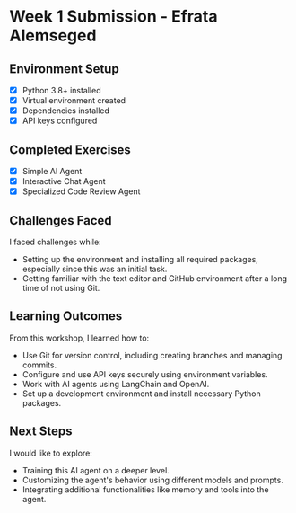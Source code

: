 # Week 1 Submission - Efrata Alemseged

## Environment Setup
- [x] Python 3.8+ installed
- [x] Virtual environment created
- [x] Dependencies installed
- [x] API keys configured

## Completed Exercises
- [x] Simple AI Agent
- [x] Interactive Chat Agent
- [x] Specialized Code Review Agent

## Challenges Faced
I faced challenges while:
- Setting up the environment and installing all required packages, especially since this was an initial task.
- Getting familiar with the text editor and GitHub environment after a long time of not using Git.

## Learning Outcomes
From this workshop, I learned how to:
- Use Git for version control, including creating branches and managing commits.
- Configure and use API keys securely using environment variables.
- Work with AI agents using LangChain and OpenAI.
- Set up a development environment and install necessary Python packages.
## Next Steps
I would like to explore:
- Training this AI agent on a deeper level.
- Customizing the agent's behavior using different models and prompts.
- Integrating additional functionalities like memory and tools into the agent.